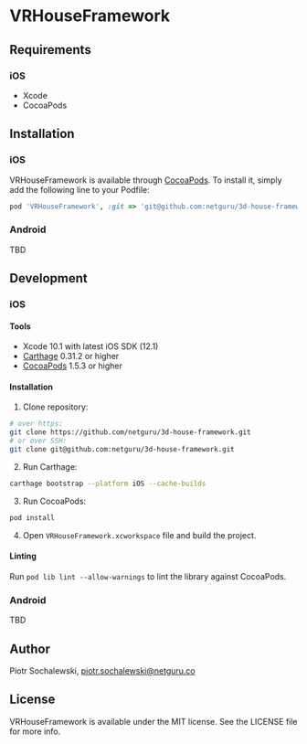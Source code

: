 # VRHouseFramework

## Requirements

### iOS

* Xcode
* CocoaPods

## Installation

### iOS

VRHouseFramework is available through [CocoaPods](https://cocoapods.org). To install
it, simply add the following line to your Podfile:

```ruby
pod 'VRHouseFramework', :git => 'git@github.com:netguru/3d-house-framework.git', :inhibit_warnings => true
```

### Android

TBD

## Development

### iOS

#### Tools

* Xcode 10.1 with latest iOS SDK (12.1)
* [Carthage](https://github.com/Carthage/Carthage) 0.31.2 or higher
* [CocoaPods](https://github.com/CocoaPods/CocoaPods) 1.5.3 or higher

#### Installation

1. Clone repository:

```bash
# over https:
git clone https://github.com/netguru/3d-house-framework.git
# or over SSH:
git clone git@github.com:netguru/3d-house-framework.git
```

2. Run Carthage:

```bash
carthage bootstrap --platform iOS --cache-builds
```

3. Run CocoaPods:

```bash
pod install
```

4. Open `VRHouseFramework.xcworkspace` file and build the project.

#### Linting

Run `pod lib lint --allow-warnings` to lint the library against CocoaPods.

### Android

TBD

## Author

Piotr Sochalewski, piotr.sochalewski@netguru.co

## License

VRHouseFramework is available under the MIT license. See the LICENSE file for more info.

